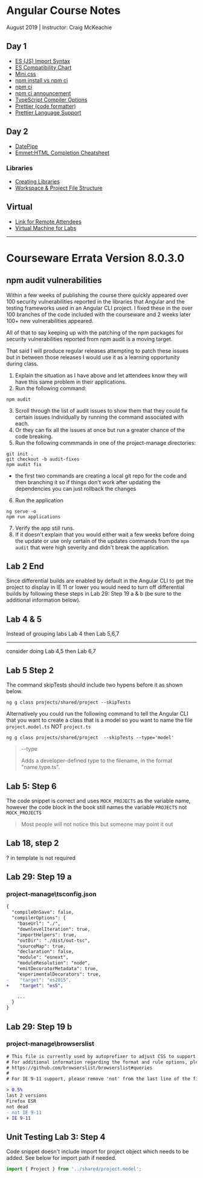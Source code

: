 # Angular Course Notes

August 2019 | Instructor: Craig McKeachie

## Day 1

- [ES (JS) Import Syntax](https://developer.mozilla.org/en-US/docs/Web/JavaScript/Reference/Statements/import)
- [ES Compatibility Chart](http://kangax.github.io/compat-table/es6/)
- [Mini.css](https://minicss.org/)
- [npm install vs npm ci](https://stackoverflow.com/questions/52499617/what-is-the-difference-between-npm-install-and-npm-ci)
- [npm ci](https://docs.npmjs.com/cli/ci.html)
- [npm ci announcement](https://blog.npmjs.org/post/171556855892/introducing-npm-ci-for-faster-more-reliable)
- [TypeScript Compiler Options](https://www.typescriptlang.org/docs/handbook/compiler-options.html)
- [Prettier (code formatter)](https://prettier.io/)
- [Prettier Language Support](https://prettier.io/docs/en/index.html)

## Day 2

- [DatePipe](https://angular.io/api/common/DatePipe)
- [Emmet:HTML Completion Cheatsheet](https://docs.emmet.io/cheat-sheet/)

### Libraries

- [Creating Libraries](https://angular.io/guide/creating-libraries)
- [Workspace & Project File Structure](https://angular.io/guide/file-structure#library-project-files)

## Virtual

- [Link for Remote Attendees](https://attendee.gototraining.com/r/6017775973692715009)
- [Virtual Machine for Labs](https://gist.github.com/craigmckeachie/08c0c2be7ed8fac5a1ba97aa4ea4c4d3)

---

# Courseware Errata Version 8.0.3.0

## npm audit vulnerabilities

Within a few weeks of publishing the course there quickly appeared over 100 security vulnerabilities reported in the libraries that Angular and the testing frameworks used in an Angular CLI project. I fixed these in the over 100 branches of the code included with the courseware and 2 weeks later 100+ new vulnerabilities appeared.

All of that to say keeping up with the patching of the npm packages for security vulnerabilities reported from npm audit is a moving target.

That said I will produce regular releases attempting to patch these issues but in between those releases I would use it as a learning opportunity during class.

1. Explain the situation as I have above and let attendees know they will have this same problem in their applications.
2. Run the following command:

```
npm audit
```

3. Scroll through the list of audit issues to show them that they could fix certain issues individually by running the command associated with each.
4. Or they can fix all the issues at once but run a greater chance of the code breaking.
5. Run the following commmands in one of the project-manage directories:

```
git init .
git checkout -b audit-fixes
npm audit fix
```

- the first two commands are creating a local git repo for the code and then branching it so if things don't work after updating the dependencies you can just rollback the changes

6. Run the application

```
ng serve -o
npm run applications
```

7. Verify the app still runs.
8. If it doesn't explain that you would either wait a few weeks before doing the update or use only certain of the updates commands from the `npm audit` that were high severity and didn't break the application.

## Lab 2 End

Since differential builds are enabled by default in the Angular CLI to get the project to display in IE 11 or lower you would need to turn off differential builds by following these steps in Lab 29: Step 19 a & b (be sure to the additional information below).

## Lab 4 & 5

Instead of grouping labs
Lab 4
then
Lab 5,6,7

---

consider doing
Lab 4,5
then
Lab 6,7

## Lab 5 Step 2

The command skipTests should include two hypens before it as shown below.

```
ng g class projects/shared/project --skipTests
```

Alternatively you could run the following command to tell the Angular CLI that you want to create a class that is a model so you want to name the file `project.model.ts` NOT `project.ts`

```
ng g class projects/shared/project  --skipTests --type='model'
```

> --type
>
> Adds a developer-defined type to the filename, in the format "name.type.ts".

## Lab 5: Step 6

The code snippet is correct and uses `MOCK_PROJECTS` as the variable name, however the code block in the book still names the variable `PROJECTS` not `MOCK_PROJECTS`

> Most people will not notice this but someone may point it out

## Lab 18, step 2

? in template is not required

## Lab 29: Step 19 a

### project-manage\tsconfig.json

```diff
{
  "compileOnSave": false,
  "compilerOptions": {
    "baseUrl": "./",
    "downlevelIteration": true,
    "importHelpers": true,
    "outDir": "./dist/out-tsc",
    "sourceMap": true,
    "declaration": false,
    "module": "esnext",
    "moduleResolution": "node",
    "emitDecoratorMetadata": true,
    "experimentalDecorators": true,
-    "target": "es2015",
+    "target": "es5",

    ...
  }
}
```

## Lab 29: Step 19 b

### project-manage\browserslist

```diff
# This file is currently used by autoprefixer to adjust CSS to support the below specified browsers
# For additional information regarding the format and rule options, please see:
# https://github.com/browserslist/browserslist#queries
#
# For IE 9-11 support, please remove 'not' from the last line of the file and adjust as needed

> 0.5%
last 2 versions
Firefox ESR
not dead
- not IE 9-11
+ IE 9-11

```

## Unit Testing Lab 3: Step 4

Code snippet doesn't include import for project object which needs to be added.
See below for import path if needed.

```js
import { Project } from '../shared/project.model';
```

